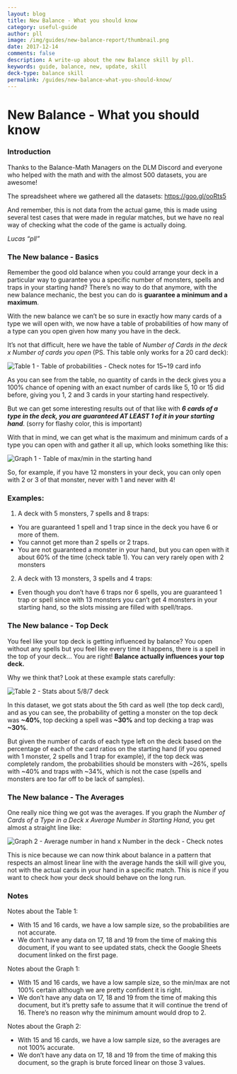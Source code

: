 ```yaml
---
layout: blog
title: New Balance - What you should know
category: useful-guide
author: pll
image: /img/guides/new-balance-report/thumbnail.png
date: 2017-12-14
comments: false
description: A write-up about the new Balance skill by pll.
keywords: guide, balance, new, update, skill
deck-type: balance skill
permalink: /guides/new-balance-what-you-should-know/
---
```


# New Balance - What you should know

### Introduction

Thanks to the Balance-Math Managers on the DLM Discord and everyone who helped with the math and with the almost 500 datasets, you are awesome!

The spreadsheet where we gathered all the datasets: https://goo.gl/ooRts5

And remember, this is not data from the actual game, this is made using several test cases that were made in regular matches, but we have no real way of checking what the code of the game is actually doing.

*Lucas “pll”*

### The New balance - Basics

Remember the good old balance when you could arrange your deck in a particular way to guarantee you a specific number of monsters, spells and traps in your starting hand? There’s no way to do that anymore, with the new balance mechanic, the best you can do is **guarantee a minimum and a maximum**.

With the new balance we can’t be so sure in exactly how many cards of a type we will open with, we now have a table of probabilities of how many of a type can you open given how many you have in the deck.

It’s not that difficult, here we have the table of *Number of Cards in the deck x Number of cards you open* (PS. This table only works for a 20 card deck):

![Table 1 - Table of probabilities - Check notes for 15~19 card info](http://image.noelshack.com/fichiers/2017/50/4/1513213333-capture-d-ecran-2017-12-14-a-01-55-51.png)

As you can see from the table, no quantity of cards in the deck gives you a 100% chance of opening with an exact number of cards like 5, 10 or 15 did before, giving you 1, 2 and 3 cards in your starting hand respectively.

But we can get some interesting results out of that like with ***6 cards of a type in the deck, you are guaranteed AT LEAST 1 of it in your starting hand***. (sorry for flashy color, this is important)

With that in mind, we can get what is the maximum and minimum cards of a type you can open with and gather it all up, which looks something like this:

![Graph 1 - Table of max/min in the starting hand](http://image.noelshack.com/fichiers/2017/50/4/1513213333-capture-d-ecran-2017-12-14-a-01-56-14.png)

So, for example, if you have 12 monsters in your deck, you can only open with 2 or 3 of that monster, never with 1 and never with 4!

### Examples:

 1. A deck with 5 monsters, 7 spells and 8 traps:
 
 - You are guaranteed 1 spell and 1 trap since in the deck you have 6 or more of them.
 - You cannot get more than 2 spells or 2 traps.
 - You are not guaranteed a monster in your hand, but you can open with it about 60% of the time (check table 1). You can very rarely open with 2 monsters
 2. A deck with 13 monsters, 3 spells and 4 traps:
 
 - Even though you don’t have 6 traps nor 6 spells, you are guaranteed 1 trap or spell since with 13 monsters you can’t get 4 monsters in your starting hand, so the slots missing are filled with spell/traps.
 
### The New balance - Top Deck

You feel like your top deck is getting influenced by balance? You open without any spells but you feel like every time it happens, there is a spell in the top of your deck… You are right! **Balance actually influences your top deck.**

Why we think that? Look at these example stats carefully:

![Table 2 - Stats about 5/8/7 deck](http://image.noelshack.com/fichiers/2017/50/4/1513213334-capture-d-ecran-2017-12-14-a-01-56-45.png)

In this dataset, we got stats about the 5th card as well (the top deck card), and as you can see, the probability of getting a monster on the top deck was **~40%**, top decking a spell was **~30%** and top decking a trap was **~30%**.
	
But given the number of cards of each type left on the deck based on the percentage of each of the card ratios on the starting hand (if you opened with 1 monster, 2 spells and 1 trap for example), if the top deck was completely random, the probabilities should be monsters with ~26%, spells with ~40% and traps with ~34%, which is not the case (spells and monsters are too far off to be lack of samples).

### The New balance - The Averages

One really nice thing we got was the averages. If you graph the *Number of Cards of a Type in a Deck x Average Number in Starting Hand*, you get almost a straight line like:

![Graph 2 - Average number in hand x Number in the deck - Check notes](http://image.noelshack.com/fichiers/2017/50/4/1513213333-capture-d-ecran-2017-12-14-a-01-57-03.png)

This is nice because we can now think about balance in a pattern that respects an almost linear line with the average hands the skill will give you, not with the actual cards in your hand in a specific match. This is nice if you want to check how your deck should behave on the long run.

### Notes

Notes about the Table 1:

 - With 15 and 16 cards, we have a low sample size, so the probabilities are not accurate.
 - We don’t have any data on 17, 18 and 19 from the time of making this document, if you want to see updated stats, check the Google Sheets document linked on the first page.

Notes about the Graph 1:

 - With 15 and 16 cards, we have a low sample size, so the min/max are not 100% certain although we are pretty confident it is right.
 - We don’t have any data on 17, 18 and 19 from the time of making this document, but it’s pretty safe to assume that it will continue the trend of 16. There’s no reason why the minimum amount would drop to 2.

Notes about the Graph 2:

 - With 15 and 16 cards, we have a low sample size, so the averages are not 100% accurate.
 - We don’t have any data on 17, 18 and 19 from the time of making this document, so the graph is brute forced linear on those 3 values.

